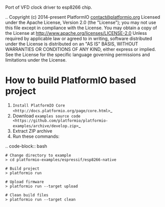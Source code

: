 Port of VFD clock driver to esp8266 chip.


..  Copyright (c) 2014-present PlatformIO <contact@platformio.org>
    Licensed under the Apache License, Version 2.0 (the "License");
    you may not use this file except in compliance with the License.
    You may obtain a copy of the License at
       http://www.apache.org/licenses/LICENSE-2.0
    Unless required by applicable law or agreed to in writing, software
    distributed under the License is distributed on an "AS IS" BASIS,
    WITHOUT WARRANTIES OR CONDITIONS OF ANY KIND, either express or implied.
    See the License for the specific language governing permissions and
    limitations under the License.

How to build PlatformIO based project
=====================================

1. `Install PlatformIO Core <http://docs.platformio.org/page/core.html>`_
2. Download `examples source code <https://github.com/platformio/platformio-examples/archive/develop.zip>`_
3. Extract ZIP archive
4. Run these commands:

.. code-block:: bash

    # Change directory to example
    > cd platformio-examples/espressif/esp8266-native

    # Build project
    > platformio run

    # Upload firmware
    > platformio run --target upload

    # Clean build files
    > platformio run --target clean
